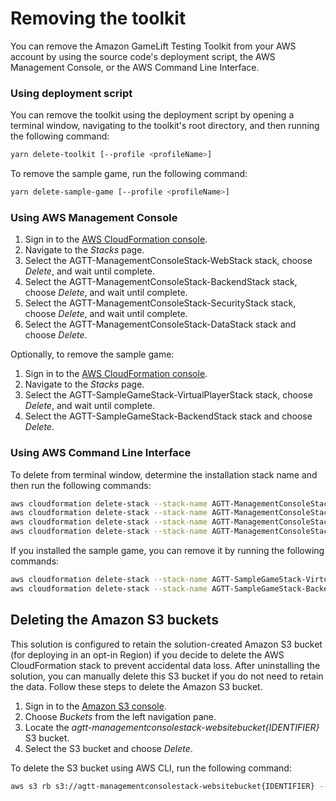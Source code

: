 # Removing the toolkit

You can remove the Amazon GameLift Testing Toolkit from your AWS account by using the source code's deployment script, the AWS Management Console, or the AWS Command Line Interface. 

### Using deployment script
You can remove the toolkit using the deployment script by opening a terminal window, navigating to the toolkit's root directory, and then running the following command:

```bash
yarn delete-toolkit [--profile <profileName>]
```

To remove the sample game, run the following command:

```bash
yarn delete-sample-game [--profile <profileName>]
```

### Using AWS Management Console

1. Sign in to the [AWS CloudFormation console](https://console.aws.amazon.com/cloudformation/home?).
2. Navigate to the *Stacks* page.
3. Select the AGTT-ManagementConsoleStack-WebStack stack, choose *Delete*, and wait until complete.
4. Select the AGTT-ManagementConsoleStack-BackendStack stack, choose *Delete*, and wait until complete.
5. Select the AGTT-ManagementConsoleStack-SecurityStack stack, choose *Delete*, and wait until complete.
6. Select the AGTT-ManagementConsoleStack-DataStack stack and choose *Delete*.

Optionally, to remove the sample game:

1. Sign in to the [AWS CloudFormation console](https://console.aws.amazon.com/cloudformation/home?).
2. Navigate to the *Stacks* page.
3. Select the AGTT-SampleGameStack-VirtualPlayerStack stack, choose *Delete*, and wait until complete.
4. Select the AGTT-SampleGameStack-BackendStack stack and choose *Delete*.

### Using AWS Command Line Interface

To delete from terminal window, determine the installation stack name and then run the following commands:

```bash
aws cloudformation delete-stack --stack-name AGTT-ManagementConsoleStack-WebStack
aws cloudformation delete-stack --stack-name AGTT-ManagementConsoleStack-BackendStack
aws cloudformation delete-stack --stack-name AGTT-ManagementConsoleStack-SecurityStack
aws cloudformation delete-stack --stack-name AGTT-ManagementConsoleStack-DataStack
```

If you installed the sample game, you can remove it by running the following commands:

```bash
aws cloudformation delete-stack --stack-name AGTT-SampleGameStack-VirtualPlayerStack
aws cloudformation delete-stack --stack-name AGTT-SampleGameStack-BackendStack
```

## Deleting the Amazon S3 buckets

This solution is configured to retain the solution-created Amazon S3 bucket (for deploying in an opt-in Region) if you decide to delete the AWS CloudFormation stack to prevent accidental data loss. After uninstalling the solution, you can manually delete this S3 bucket if you do not need to retain the data. Follow these steps to delete the Amazon S3 bucket.

1. Sign in to the [Amazon S3 console](https://console.aws.amazon.com/s3/home).
2. Choose  *Buckets*  from the left navigation pane.
3. Locate the *agtt-managementconsolestack-websitebucket{IDENTIFIER}* S3 bucket.
4. Select the S3 bucket and choose  *Delete*.

To delete the S3 bucket using AWS CLI, run the following command:

```bash
aws s3 rb s3://agtt-managementconsolestack-websitebucket{IDENTIFIER} --force
```